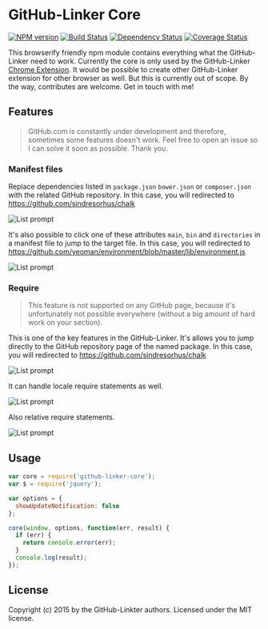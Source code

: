 # GitHub-Linker Core
[![NPM version][npm-image]][npm-url] [![Build Status][travis-image]][travis-url] [![Dependency Status][daviddm-url]][daviddm-image] [![Coverage Status][coveralls-image]][coveralls-url]

This browserify friendly npm module contains everything what the GitHub-Linker need to work. Currently the core is only used by the GitHub-Linker [Chrome Extension](https://github.com/github-linker/github-linker/chrome-extension). It would be possible to create other GitHub-Linker extension for other browser as well. But this is currently out of scope. By the way, contributes are welcome. Get in touch with me!

## Features

> GitHub.com is constantly under development and therefore, sometimes some features doesn't work. Feel free to open an issue so I can solve it soon as possible. Thank you.


### Manifest files



Replace dependencies listed in `package.json` `bower.json` or `composer.json` with the related GitHub repository. In this case, you will redirected to https://github.com/sindresorhus/chalk

![List prompt](https://dl.dropboxusercontent.com/s/m7bicvnyf4kf37i/manifest_package.png)



It's also possible to click one of these attributes `main`, `bin` and `directories` in a manifest file to jump to the target file. In this case, you will redirected to https://github.com/yeoman/environment/blob/master/lib/environment.js

![List prompt](https://dl.dropboxusercontent.com/s/ph8ap6mkft47l10/manifest_entry.png)



### Require

> This feature is not supported on any GitHub page, because it's unfortunately not possible everywhere (without a big amount of hard work on your section).


This is one of the key features in the GitHub-Linker. It's allows you to jump directly to the GitHub repository page of the named package. In this case, you will redirected to https://github.com/sindresorhus/chalk

![List prompt](https://dl.dropboxusercontent.com/s/a50aypabfs814ma/require_package.png)



It can handle locale require statements as well.

![List prompt](https://dl.dropboxusercontent.com/s/sqpxbrg2dh8ngq5/require_relative.png)



Also relative require statements.

![List prompt](https://dl.dropboxusercontent.com/s/tbhbeo98ejsvekt/require_relative1.png)



## Usage


```javascript
var core = require('github-linker-core');
var $ = require('jquery');

var options = {
  showUpdateNotification: false
};

core(window, options, function(err, result) {
  if (err) {
    return console.error(err);
  }
  console.log(result);
});

```



## License

Copyright (c) 2015 by the GitHub-Linkter authors. Licensed under the MIT license.



[npm-url]: https://npmjs.org/package/github-linker-core
[npm-image]: https://badge.fury.io/js/github-linker-core.svg
[travis-url]: https://travis-ci.org/github-linker/core
[travis-image]: https://travis-ci.org/github-linker/core.svg?branch=master
[daviddm-url]: https://david-dm.org/github-linker/core.svg?theme=shields.io
[daviddm-image]: https://david-dm.org/github-linker/core
[coveralls-url]: https://coveralls.io/r/github-linker/core
[coveralls-image]: https://coveralls.io/repos/github-linker/core/badge.png
